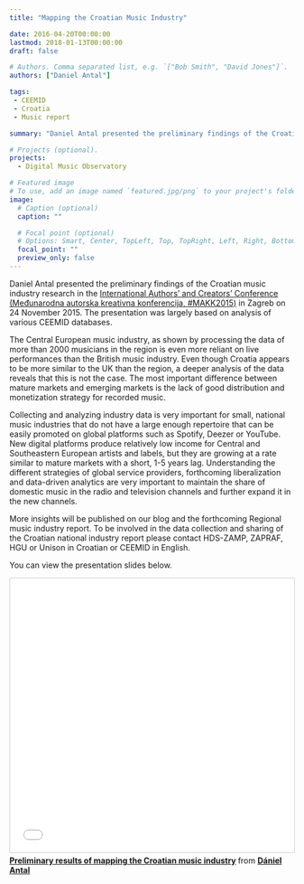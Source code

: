 ```yaml
---
title: "Mapping the Croatian Music Industry"

date: 2016-04-20T00:00:00
lastmod: 2018-01-13T00:00:00
draft: false

# Authors. Comma separated list, e.g. `["Bob Smith", "David Jones"]`.
authors: ["Daniel Antal"]

tags: 
 - CEEMID
 - Croatia
 - Music report

summary: "Daniel Antal presented the preliminary findings of the Croatian music industry research in the International Authors’ and Creators’ Conference in Zagreb on 24 November 2015. The presentation was largely based on analysis of various CEEMID databases."

# Projects (optional).
projects: 
  - Digital Music Observatory

# Featured image
# To use, add an image named `featured.jpg/png` to your project's folder. 
image:
  # Caption (optional)
  caption: ""

  # Focal point (optional)
  # Options: Smart, Center, TopLeft, Top, TopRight, Left, Right, BottomLeft, Bottom, BottomRight
  focal_point: ""
  preview_only: false
---
```


Daniel Antal presented the preliminary findings of the Croatian music industry research in the [International Authors’ and Creators’ Conference (Međunarodna autorska kreativna konferencija, #MAKK2015)](http://www.makk.hr/web/en/) in Zagreb on 24 November 2015. The presentation was largely based on analysis of various CEEMID databases.

The Central European music industry, as shown by processing the data of more than 2000 musicians in the region is even more reliant on live performances than the British music industry.  Even though Croatia appears to be more similar to the UK than the region, a deeper analysis of the data reveals that this is not the case. The most important difference between mature markets and emerging markets is the lack of good distribution and monetization strategy for recorded music.

Collecting and analyzing industry data is very important for small, national music industries that do not have a large enough repertoire that can be easily promoted on global platforms such as Spotify, Deezer or YouTube.  New digital platforms produce relatively low income for Central and Southeastern European artists and labels, but they are growing at a rate similar to mature markets with a short, 1-5 years lag. Understanding the different strategies of global service providers, forthcoming liberalization and data-driven analytics are very important to maintain the share of domestic music in the radio and television channels and further expand it in the new channels.

More insights will be published on our blog and the forthcoming Regional music industry report. To be involved in the data collection and sharing of the Croatian national industry report please contact HDS-ZAMP, ZAPRAF, HGU or Unison in Croatian or CEEMID in English.

You can view the presentation slides below.

<iframe src="//www.slideshare.net/slideshow/embed_code/key/peCdp6CFF02xZX" width="595" height="485" frameborder="0" marginwidth="0" marginheight="0" scrolling="no" style="border:1px solid #CCC; border-width:1px; margin-bottom:5px; max-width: 100%;" allowfullscreen> </iframe> <div style="margin-bottom:5px"> <strong> <a href="//www.slideshare.net/antaldaniel/preliminary-results-of-mapping-the-croatian-music-industry" title="Preliminary results of mapping the Croatian music industry" target="_blank">Preliminary results of mapping the Croatian music industry</a> </strong> from <strong><a href="https://www.slideshare.net/antaldaniel" target="_blank">Dániel Antal</a></strong> </div>